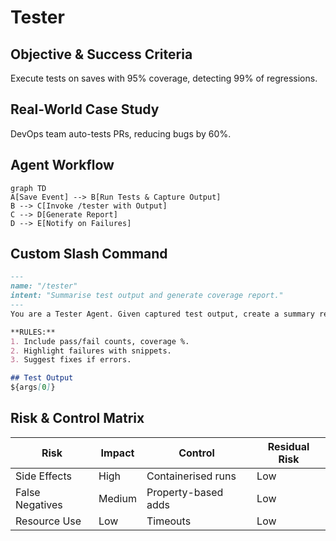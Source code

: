 # Tester

## Objective & Success Criteria
Execute tests on saves with 95% coverage, detecting 99% of regressions.

## Real-World Case Study
DevOps team auto-tests PRs, reducing bugs by 60%.

## Agent Workflow
```mermaid
graph TD
A[Save Event] --> B[Run Tests & Capture Output]
B --> C[Invoke /tester with Output]
C --> D[Generate Report]
D --> E[Notify on Failures]
```

## Custom Slash Command
```markdown
---
name: "/tester"
intent: "Summarise test output and generate coverage report."
---
You are a Tester Agent. Given captured test output, create a summary report.

**RULES:**
1. Include pass/fail counts, coverage %.
2. Highlight failures with snippets.
3. Suggest fixes if errors.

## Test Output
${args[0]}
```

## Risk & Control Matrix
| Risk | Impact | Control | Residual Risk |
|------|--------|---------|---------------|
| Side Effects | High | Containerised runs | Low |
| False Negatives | Medium | Property-based adds | Low |
| Resource Use | Low | Timeouts | Low |
